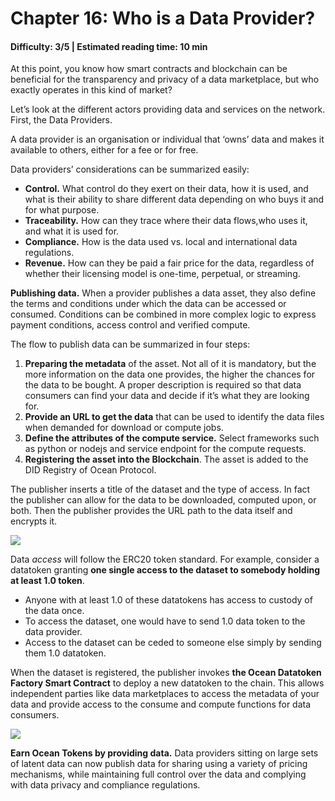 # Chapter 16: Who is a Data Provider?
#### Difficulty: **3/5** \| Estimated reading time: **10 min**

<dialog character="mantaray">In the depths of the ocean, nobody knows you’re a fish. Meet the main characters in the Web3 data ecosystem that Ocean Protocol is buidling. First, data owners who look to monetize their data.</dialog>

At this point, you know how smart contracts and blockchain can be beneficial for the transparency and privacy of a data marketplace, but who exactly operates in this kind of market? 

Let’s look at the different actors providing data and services on the network. First, the Data Providers. 

A data provider is an organisation or individual that ‘owns’ data and makes it available to others, either for a fee or for free.

Data providers’ considerations can be summarized easily:

- **Control.** What control do they exert on their data, how it is used, and what is their ability to share different data depending on who buys it and for what purpose.
- **Traceability.** How can they trace where their data flows,who uses it, and what it is used for.
- **Compliance.** How is the data used vs. local and international data regulations.
- **Revenue.** How can they be paid a fair price for the data, regardless of whether their licensing model is one-time, perpetual, or streaming.

**Publishing data.** When a provider publishes a data asset, they also define the terms and conditions under which the data can be accessed or consumed. Conditions can be combined in more complex logic to express payment conditions, access control and verified compute.

The flow to publish data can be summarized in four steps:

1. **Preparing the metadata** of the asset. Not all of it is mandatory, but the more information on the data one provides, the higher the chances for the data to be bought. A proper description is required so that data consumers can find your data and decide if it’s what they are looking for.
2. **Provide an URL to get the data** that can be used to identify the data files when demanded for download or compute jobs.
3. **Define the attributes of the compute service.** Select frameworks such as python or nodejs and service endpoint for the compute requests.
4. **Registering the asset into the Blockchain**. The asset is added to the DID Registry of Ocean Protocol.

The publisher inserts a title of the dataset and the type of access. In fact the publisher can allow for the data to be downloaded, computed upon, or both. Then the publisher provides the URL path to the data itself and encrypts it.

<img src="/images/chapter16_0.png" />

Data *access* will follow the ERC20 token standard. For example, consider a datatoken granting  **one single access to the dataset to somebody holding at least 1.0 token**. 

- Anyone with at least 1.0 of these datatokens has access to custody of the data once.
- To access the dataset, one would have to send 1.0 data token to the data provider.
- Access to the dataset can be ceded to someone else simply by sending them 1.0 datatoken.

When the dataset is registered, the publisher invokes **the Ocean Datatoken Factory Smart Contract** to deploy a new datatoken to the chain. This allows independent parties like data marketplaces to access the metadata of your data and provide access to the consume and compute functions for data consumers.

<img src="/images/chapter16_1.png" />

**Earn Ocean Tokens by providing data.** Data providers sitting on large sets of latent data can now publish data for sharing using a variety of pricing mechanisms, while maintaining full control over the data and complying with data privacy and compliance regulations.